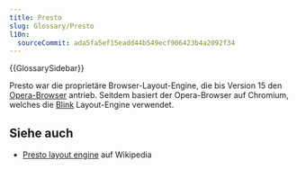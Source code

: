 ```yaml
---
title: Presto
slug: Glossary/Presto
l10n:
  sourceCommit: ada5fa5ef15eadd44b549ecf906423b4a2092f34
---
```


{{GlossarySidebar}}

Presto war die proprietäre Browser-Layout-Engine, die bis Version 15 den [Opera-Browser](/de/docs/Glossary/Opera_browser) antrieb. Seitdem basiert der Opera-Browser auf Chromium, welches die [Blink](/de/docs/Glossary/Blink) Layout-Engine verwendet.

## Siehe auch

- [Presto layout engine](https://en.wikipedia.org/wiki/Presto_%28layout_engine%29) auf Wikipedia
